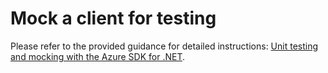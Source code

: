 # Mock a client for testing

Please refer to the provided guidance for detailed instructions: [Unit testing and mocking with the Azure SDK for .NET](https://learn.microsoft.com/dotnet/azure/sdk/unit-testing-mocking).
